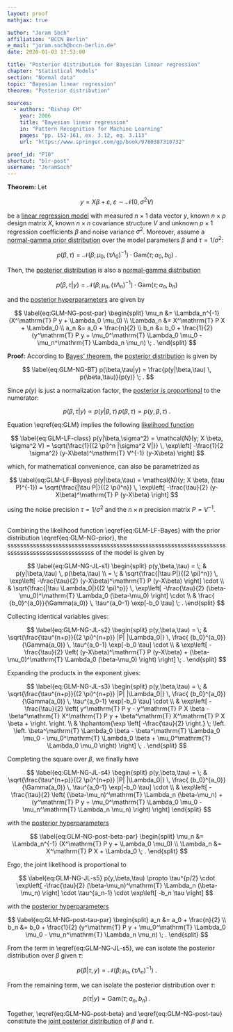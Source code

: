 ```yaml
---
layout: proof
mathjax: true

author: "Joram Soch"
affiliation: "BCCN Berlin"
e_mail: "joram.soch@bccn-berlin.de"
date: 2020-01-03 17:53:00

title: "Posterior distribution for Bayesian linear regression"
chapter: "Statistical Models"
section: "Normal data"
topic: "Bayesian linear regression"
theorem: "Posterior distribution"

sources:
  - authors: "Bishop CM"
    year: 2006
    title: "Bayesian linear regression"
    in: "Pattern Recognition for Machine Learning"
    pages: "pp. 152-161, ex. 3.12, eq. 3.113"
    url: "https://www.springer.com/gp/book/9780387310732"

proof_id: "P10"
shortcut: "blr-post"
username: "JoramSoch"
---
```



**Theorem:** Let

$$ \label{eq:GLM}
y = X \beta + \varepsilon, \; \varepsilon \sim \mathcal{N}(0, \sigma^2 V)
$$

be a [linear regression model](/D/mlr) with measured $n \times 1$ data vector $y$, known $n \times p$ design matrix $X$, known $n \times n$ covariance structure $V$ and unknown $p \times 1$ regression coefficients $\beta$ and noise variance $\sigma^2$.  Moreover, assume a [normal-gamma prior distribution](/P/blr-prior) over the model parameters $\beta$ and $\tau = 1/\sigma^2$:

$$ \label{eq:GLM-NG-prior}
p(\beta,\tau) = \mathcal{N}(\beta; \mu_0, (\tau \Lambda_0)^{-1}) \cdot \mathrm{Gam}(\tau; a_0, b_0) \; .
$$

Then, the [posterior distribution](/D/post) is also a [normal-gamma distribution](/D/ng)

$$ \label{eq:GLM-NG-post}
p(\beta,\tau|y) = \mathcal{N}(\beta; \mu_n, (\tau \Lambda_n)^{-1}) \cdot \mathrm{Gam}(\tau; a_n, b_n)
$$

and the [posterior hyperparameters](/D/post-hyp) are given by

$$ \label{eq:GLM-NG-post-par}
\begin{split}
\mu_n &= \Lambda_n^{-1} (X^\mathrm{T} P y + \Lambda_0 \mu_0) \\
\Lambda_n &= X^\mathrm{T} P X + \Lambda_0 \\
a_n &= a_0 + \frac{n}{2} \\
b_n &= b_0 + \frac{1}{2} (y^\mathrm{T} P y + \mu_0^\mathrm{T} \Lambda_0 \mu_0 - \mu_n^\mathrm{T} \Lambda_n \mu_n) \; .
\end{split}
$$


**Proof:** According to [Bayes' theorem](/P/bayes-th), the [posterior distribution](/D/post) is given by

$$ \label{eq:GLM-NG-BT}
p(\beta,\tau|y) = \frac{p(y|\beta,\tau) \, p(\beta,\tau)}{p(y)} \; .
$$

Since $p(y)$ is just a normalization factor, the [posterior is proportional](/P/post-jl) to the numerator:

$$ \label{eq:GLM-NG-post-JL}
p(\beta,\tau|y) \propto p(y|\beta,\tau) \, p(\beta,\tau) = p(y,\beta,\tau) \; .
$$

Equation \eqref{eq:GLM} implies the following [likelihood function](/D/lf)

$$ \label{eq:GLM-LF-class}
p(y|\beta,\sigma^2) = \mathcal{N}(y; X \beta, \sigma^2 V) = \sqrt{\frac{1}{(2 \pi)^n |\sigma^2 V|}} \, \exp\left[ -\frac{1}{2 \sigma^2} (y-X\beta)^\mathrm{T} V^{-1} (y-X\beta) \right]
$$

which, for mathematical convenience, can also be parametrized as

$$ \label{eq:GLM-LF-Bayes}
p(y|\beta,\tau) = \mathcal{N}(y; X \beta, (\tau P)^{-1}) = \sqrt{\frac{|\tau P|}{(2 \pi)^n}} \, \exp\left[ -\frac{\tau}{2} (y-X\beta)^\mathrm{T} P (y-X\beta) \right]
$$

using the noise precision $\tau = 1/\sigma^2$ and the $n \times n$ precision matrix $P = V^{-1}$.

<br>
Combining the likelihood function \eqref{eq:GLM-LF-Bayes} with the prior distribution \eqref{eq:GLM-NG-prior}, the sssssssssssssssssssssssssssssssssssssssssssssssssssssssssssssssssssssssssssssssssssssssssssssss of the model is given by

$$ \label{eq:GLM-NG-JL-s1}
\begin{split}
p(y,\beta,\tau) = \; & p(y|\beta,\tau) \, p(\beta,\tau) \\
= \; & \sqrt{\frac{|\tau P|}{(2 \pi)^n}} \, \exp\left[ -\frac{\tau}{2} (y-X\beta)^\mathrm{T} P (y-X\beta) \right] \cdot \\
& \sqrt{\frac{|\tau \Lambda_0|}{(2 \pi)^p}} \, \exp\left[ -\frac{\tau}{2} (\beta-\mu_0)^\mathrm{T} \Lambda_0 (\beta-\mu_0) \right] \cdot \\
& \frac{ {b_0}^{a_0}}{\Gamma(a_0)} \, \tau^{a_0-1} \exp[-b_0 \tau] \; .
\end{split}
$$

Collecting identical variables gives:

$$ \label{eq:GLM-NG-JL-s2}
\begin{split}
p(y,\beta,\tau) = \; & \sqrt{\frac{\tau^{n+p}}{(2 \pi)^{n+p}} |P| |\Lambda_0|} \, \frac{ {b_0}^{a_0}}{\Gamma(a_0)} \, \tau^{a_0-1} \exp[-b_0 \tau] \cdot \\
& \exp\left[ -\frac{\tau}{2} \left( (y-X\beta)^\mathrm{T} P (y-X\beta) + (\beta-\mu_0)^\mathrm{T} \Lambda_0 (\beta-\mu_0) \right) \right] \; .
\end{split}
$$

Expanding the products in the exponent gives:

$$ \label{eq:GLM-NG-JL-s3}
\begin{split}
p(y,\beta,\tau) = \; & \sqrt{\frac{\tau^{n+p}}{(2 \pi)^{n+p}} |P| |\Lambda_0|} \, \frac{ {b_0}^{a_0}}{\Gamma(a_0)} \, \tau^{a_0-1} \exp[-b_0 \tau] \cdot \\
& \exp\left[ -\frac{\tau}{2} \left( y^\mathrm{T} P y - y^\mathrm{T} P X \beta - \beta^\mathrm{T} X^\mathrm{T} P y + \beta^\mathrm{T} X^\mathrm{T} P X \beta + \right. \right. \\
& \hphantom{\exp \left[ -\frac{\tau}{2} \right.} \; \left. \left. \beta^\mathrm{T} \Lambda_0 \beta - \beta^\mathrm{T} \Lambda_0 \mu_0 - \mu_0^\mathrm{T} \Lambda_0 \beta + \mu_0^\mathrm{T} \Lambda_0 \mu_0 \right) \right] \; .
\end{split}
$$

Completing the square over $\beta$, we finally have

$$ \label{eq:GLM-NG-JL-s4}
\begin{split}
p(y,\beta,\tau) = \; & \sqrt{\frac{\tau^{n+p}}{(2 \pi)^{n+p}} |P| |\Lambda_0|} \, \frac{ {b_0}^{a_0}}{\Gamma(a_0)} \, \tau^{a_0-1} \exp[-b_0 \tau] \cdot \\
& \exp\left[ -\frac{\tau}{2} \left( (\beta-\mu_n)^\mathrm{T} \Lambda_n (\beta-\mu_n) + (y^\mathrm{T} P y + \mu_0^\mathrm{T} \Lambda_0 \mu_0 - \mu_n^\mathrm{T} \Lambda_n \mu_n) \right) \right]
\end{split}
$$

with the [posterior hyperparameters](/D/post-hyp)

$$ \label{eq:GLM-NG-post-beta-par}
\begin{split}
\mu_n &= \Lambda_n^{-1} (X^\mathrm{T} P y + \Lambda_0 \mu_0) \\
\Lambda_n &= X^\mathrm{T} P X + \Lambda_0 \; .
\end{split}
$$

Ergo, the joint likelihood is proportional to

$$ \label{eq:GLM-NG-JL-s5}
p(y,\beta,\tau) \propto \tau^{p/2} \cdot \exp\left[ -\frac{\tau}{2} (\beta-\mu_n)^\mathrm{T} \Lambda_n (\beta-\mu_n) \right] \cdot \tau^{a_n-1} \cdot \exp\left[ -b_n \tau \right]
$$

with the [posterior hyperparameters](/D/post-hyp)

$$ \label{eq:GLM-NG-post-tau-par}
\begin{split}
a_n &= a_0 + \frac{n}{2} \\
b_n &= b_0 + \frac{1}{2} (y^\mathrm{T} P y + \mu_0^\mathrm{T} \Lambda_0 \mu_0 - \mu_n^\mathrm{T} \Lambda_n \mu_n) \; .
\end{split}
$$

From the term in \eqref{eq:GLM-NG-JL-s5}, we can isolate the posterior distribution over $\beta$ given $\tau$:

$$ \label{eq:GLM-NG-post-beta}
p(\beta|\tau,y) = \mathcal{N}(\beta; \mu_n, (\tau \Lambda_n)^{-1}) \; .
$$

From the remaining term, we can isolate the posterior distribution over $\tau$:

$$ \label{eq:GLM-NG-post-tau}
p(\tau|y) = \mathrm{Gam}(\tau; a_n, b_n) \; .
$$

Together, \eqref{eq:GLM-NG-post-beta} and \eqref{eq:GLM-NG-post-tau} constitute the [joint posterior distribution](/D/jp) of $\beta$ and $\tau$.